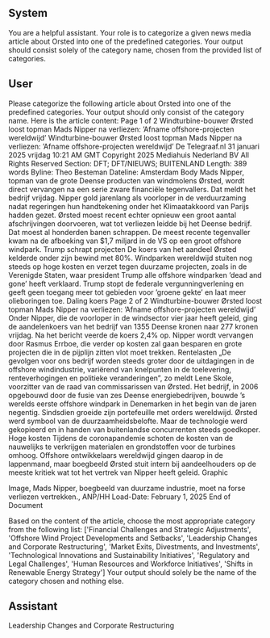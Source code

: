 ## System

You are a helpful assistant. Your role is to categorize a given news media article about Orsted into one of the predefined categories. Your output should consist solely of the category name, chosen from the provided list of categories.

## User


Please categorize the following article about Orsted into one of the predefined categories. 
Your output should only consist of the category name.
Here is the article content: Page 1 of 2
Windturbine-bouwer Ørsted loost topman Mads Nipper na verliezen: ’Afname offshore-projecten wereldwijd’
Windturbine-bouwer Ørsted loost topman Mads Nipper na verliezen: 
’Afname offshore-projecten wereldwijd’
De Telegraaf.nl
31 januari 2025 vrijdag 10:21 AM GMT
Copyright 2025 Mediahuis Nederland BV All Rights Reserved
Section: DFT; DFT/NIEUWS; BUITENLAND
Length: 389 words
Byline: Theo Besteman
Dateline: Amsterdam 
Body
Mads Nipper, topman van de grote Deense producten van windmolens Ørsted, wordt direct vervangen na een 
serie zware financiële tegenvallers.
Dat meldt het bedrijf vrijdag. Nipper gold jarenlang als voorloper in de verduurzaming nadat regeringen hun 
handtekening onder het Klimaatakkoord van Parijs hadden gezet.
Ørsted moest recent echter opnieuw een groot aantal afschrijvingen doorvoeren, wat tot verliezen leidde bij het 
Deense bedrijf. Dat moest al honderden banen schrappen. De meest recente tegenvaller kwam na de afboeking 
van $1,7 miljard in de VS op een groot offshore windpark.
Trump schrapt projecten
De koers van het aandeel Ørsted kelderde onder zijn bewind met 80%.
Windparken wereldwijd stuiten nog steeds op hoge kosten en verzet tegen duurzame projecten, zoals in de 
Verenigde Staten, waar president Trump alle offshore windparken ’dead and gone’ heeft verklaard.
Trump stopt de federale vergunningverlening en geeft geen toegang meer tot gebieden voor ’groene gekte’ en laat 
meer olieboringen toe.
Daling koers
Page 2 of 2
Windturbine-bouwer Ørsted loost topman Mads Nipper na verliezen: ’Afname offshore-projecten wereldwijd’
Onder Nipper, die de voorloper in de windsector vier jaar heeft geleid, ging de aandelenkoers van het bedrijf van 
1355 Deense kronen naar 277 kronen vrijdag. Na het bericht veerde de koers 2,4% op.
Nipper wordt vervangen door Rasmus Errboe, die verder op kosten zal gaan besparen en grote projecten die in de 
pijplijn zitten vlot moet trekken.
Rentelasten
„De gevolgen voor ons bedrijf worden steeds groter door de uitdagingen in de offshore windindustrie, variërend van 
knelpunten in de toelevering, renteverhogingen en politieke veranderingen”, zo meldt Lene Skole, voorzitter van de 
raad van commissarissen van Ørsted.
Het bedrijf, in 2006 opgebouwd door de fusie van zes Deense energiebedrijven, bouwde ’s werelds eerste offshore 
windpark in Denemarken in het begin van de jaren negentig. Sindsdien groeide zijn portefeuille met orders 
wereldwijd.
Ørsted werd symbool van de duurzaamheidsbelofte. Maar de technologie werd gekopieerd en in handen van 
buitenlandse concurrenten steeds goedkoper.
Hoge kosten
Tijdens de coronapandemie schoten de kosten van de nauwelijks te verkrijgen materialen en grondstoffen voor de 
turbines omhoog. Offshore ontwikkelaars wereldwijd gingen daarop in de lappenmand, maar boegbeeld Ørsted 
stuit intern bij aandeelhouders op de meeste kritiek wat tot het vertrek van Nipper heeft geleid.
Graphic
 
Image, Mads Nipper, boegbeeld van duurzame industrie, moet na forse verliezen vertrekken., ANP/HH
Load-Date: February 1, 2025
End of Document

Based on the content of the article, choose the most appropriate category from the following list: ['Financial Challenges and Strategic Adjustments', 'Offshore Wind Project Developments and Setbacks', 'Leadership Changes and Corporate Restructuring', 'Market Exits, Divestments, and Investments', 'Technological Innovations and Sustainability Initiatives', 'Regulatory and Legal Challenges', 'Human Resources and Workforce Initiatives', 'Shifts in Renewable Energy Strategy']
Your output should solely be the name of the category chosen and nothing else.
            

## Assistant

Leadership Changes and Corporate Restructuring

